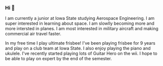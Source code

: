 ### Hi  👋

I am currently a junior at Iowa State studying Aerospace Engineering. I am super interested in learning about space. I am slowlly becoming more and more intersted in planes. I am most interested in military aircraft and making commercial air travel faster. 



In my free time I play ultimate frisbee! I've been playing frisbee for 9 years and play on a club team at Iowa State. I also enjoy playing the piano and ukulele. I've recently started playing lots of Guitar Hero on the wii. I hope to be able to play on expert by the end of the semester. 
